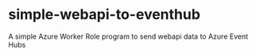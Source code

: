 # simple-webapi-to-eventhub
A simple Azure Worker Role program to send webapi data to Azure Event Hubs
